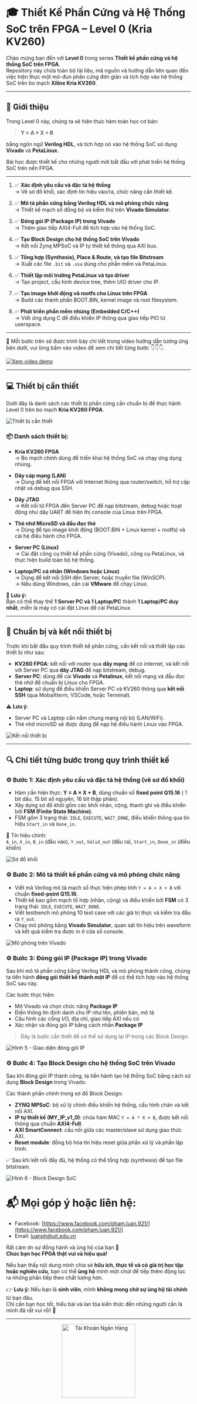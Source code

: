 # 🎓 Thiết Kế Phần Cứng và Hệ Thống SoC trên FPGA – Level 0 (Kria KV260)

Chào mừng bạn đến với **Level 0** trong series **Thiết kế phần cứng và hệ thống SoC trên FPGA**.  
Repository này chứa toàn bộ tài liệu, mã nguồn và hướng dẫn liên quan đến việc hiện thực một mô-đun phần cứng đơn giản và tích hợp vào hệ thống SoC trên bo mạch **Xilinx Kria KV260**.

---

## 📘 Giới thiệu

Trong Level 0 này, chúng ta sẽ hiện thực hàm toán học cơ bản:

> **Y = A × X + B**

bằng ngôn ngữ **Verilog HDL**, và tích hợp nó vào hệ thống SoC sử dụng **Vivado** và **PetaLinux**.

Bài học được thiết kế cho những người mới bắt đầu với phát triển hệ thống SoC trên nền FPGA.

---


1. ✅ **Xác định yêu cầu và đặc tả hệ thống**  
   → Vẽ sơ đồ khối, xác định tín hiệu vào/ra, chức năng cần thiết kế.

2. ✅ **Mô tả phần cứng bằng Verilog HDL và mô phỏng chức năng**  
   → Thiết kế mạch số đồng bộ và kiểm thử trên **Vivado Simulator**.

3. ✅ **Đóng gói IP (Package IP) trong Vivado**  
   → Thêm giao tiếp AXI4-Full để tích hợp vào hệ thống SoC.

4. ✅ **Tạo Block Design cho hệ thống SoC trên Vivado**  
   → Kết nối Zynq MPSoC và IP tự thiết kế thông qua AXI bus.

5. ✅ **Tổng hợp (Synthesis), Place & Route, và tạo file Bitstream**  
   → Xuất các file `.bit` và `.xsa` dùng cho phần mềm và PetaLinux.

6. ✅ **Thiết lập môi trường PetaLinux và tạo driver**  
   → Tạo project, cấu hình device tree, thêm UIO driver cho IP.

7. ✅ **Tạo image khởi động và rootfs cho Linux trên FPGA**  
   → Build các thành phần BOOT.BIN, kernel image và root filesystem.

8. ✅ **Phát triển phần mềm nhúng (Embedded C/C++)**  
   → Viết ứng dụng C để điều khiển IP thông qua giao tiếp PIO từ userspace.

---

📌 Mỗi bước trên sẽ được trình bày chi tiết trong video hướng dẫn tương ứng bên dưới, vui lòng bấm vào video để xem chi tiết từng bước 👇👇👇.  
 
[![Xem video demo](https://img.youtube.com/vi/F1vxzkd7_DI/0.jpg)](https://www.youtube.com/watch?v=F1vxzkd7_DI)

---

## 💻 Thiết bị cần thiết

Dưới đây là danh sách các thiết bị phần cứng cần chuẩn bị để thực hành Level 0 trên bo mạch **Kria KV260 FPGA**.

![Thiết bị cần thiết](Hinh/Hinh_1.png)

### 📦 Danh sách thiết bị:

- **Kria KV260 FPGA**  
  → Bo mạch chính dùng để triển khai hệ thống SoC và chạy ứng dụng nhúng.

- **Dây cáp mạng (LAN)**  
  → Dùng để kết nối FPGA với Internet thông qua router/switch, hỗ trợ cập nhật và debug qua SSH.

- **Dây JTAG**  
  → Kết nối từ FPGA đến Server PC để nạp bitstream, debug hoặc hoạt động như dây UART để hiện thị console của Linux trên FPGA.

- **Thẻ nhớ MicroSD và đầu đọc thẻ**  
  → Dùng để tạo image khởi động (BOOT.BIN + Linux kernel + rootfs) và cài hệ điều hành cho FPGA.

- **Server PC (Linux)**  
  → Cài đặt công cụ thiết kế phần cứng (Vivado), công cụ PetaLinux, và thực hiện build toàn bộ hệ thống.

- **Laptop/PC cá nhân (Windows hoặc Linux)**  
  → Dùng để kết nối SSH đến Server, hoặc truyền file (WinSCP).  
  → Nếu dùng Windows, cần cài **VMware** để chạy Linux.

📌 **Lưu ý:**  
Bạn có thể thay thế **1 Server PC và 1 Laptop/PC** thành **1 Laptop/PC duy nhất**, miễn là máy có cài đặt Linux để cài PetaLinux.

---

## 🧰 Chuẩn bị và kết nối thiết bị

Trước khi bắt đầu quy trình thiết kế phần cứng, cần kết nối và thiết lập các thiết bị như sau:

- **KV260 FPGA**: kết nối với router qua **dây mạng** để có internet, và kết nối với Server PC qua **dây JTAG** để nạp bitstream, debug.
- **Server PC**: dùng để cài **Vivado** và **Petalinux**, kết nối mạng và đầu đọc thẻ nhớ để chuẩn bị Linux cho FPGA.
- **Laptop**: sử dụng để điều khiển Server PC và KV260 thông qua **kết nối SSH** (qua MobaXterm, VSCode, hoặc Terminal).

⚠️ **Lưu ý**:  
- Server PC và Laptop cần nằm chung mạng nội bộ (LAN/WiFi).
- Thẻ nhớ microSD sẽ được dùng để nạp hệ điều hành Linux vào FPGA.

![Kết nối thiết bị](Hinh/Hinh_2.png)

---

## 🔍 Chi tiết từng bước trong quy trình thiết kế

### ⚙️ Bước 1: Xác định yêu cầu và đặc tả hệ thống (vẽ sơ đồ khối)

- Hàm cần hiện thực: **Y = A × X + B**, dùng chuẩn số **fixed point Q15.16** ( 1 bit dấu, 15 bit số nguyên, 16 bit thập phân).
- Xây dựng sơ đồ khối gồm các khối nhân, cộng, thanh ghi và điều khiển bởi **FSM (Finite State Machine)**.
- FSM gồm 3 trạng thái: `IDLE`, `EXECUTE`, `WAIT_DONE`, điều khiển thông qua tín hiệu `Start_in` và `Done_in`.

📌 Tín hiệu chính:  
`A_in`, `X_in`, `B_in` (đầu vào), `Y_out`, `Valid_out` (đầu ra), `Start_in`, `Done_in` (điều khiển)

![Sơ đồ khối](Hinh/Hinh_3.png)

### ⚙️ Bước 2: Mô tả thiết kế phần cứng và mô phỏng chức năng

- Viết mã Verilog mô tả mạch số thực hiện phép tính `Y = A × X + B` với chuẩn **fixed-point Q15.16**.
- Thiết kế bao gồm mạch tổ hợp (nhân, cộng) và điều khiển bởi **FSM** có 3 trạng thái: `IDLE`, `EXECUTE`, `WAIT_DONE`.
- Viết testbench mô phỏng 10 test case với các giá trị thực và kiểm tra đầu ra `Y_out`.
- Chạy mô phỏng bằng **Vivado Simulator**, quan sát tín hiệu trên waveform và kết quả kiểm tra được in ở cửa sổ console.

![Mô phỏng trên Vivado](Hinh/Hinh_4.png)

### ⚙️ Bước 3: Đóng gói IP (Package IP) trong Vivado

Sau khi mô tả phần cứng bằng Verilog HDL và mô phỏng thành công, chúng ta tiến hành **đóng gói thiết kế thành một IP** để có thể tích hợp vào hệ thống SoC sau này.

Các bước thực hiện:

- Mở Vivado và chọn chức năng **Package IP**
- Điền thông tin định danh cho IP như tên, phiên bản, mô tả
- Cấu hình các cổng I/O, địa chỉ, giao tiếp AXI nếu có
- Xác nhận và đóng gói IP bằng cách nhấn **Package IP**

> Đây là bước cần thiết để có thể sử dụng lại IP trong các Block Design.

![Hình 5 - Giao diện đóng gói IP](Hinh/Hinh_5.png)

### ⚙️ Bước 4: Tạo Block Design cho hệ thống SoC trên Vivado

Sau khi đóng gói IP thành công, ta tiến hành tạo hệ thống SoC bằng cách sử dụng **Block Design** trong Vivado.

Các thành phần chính trong sơ đồ Block Design:

- **ZYNQ MPSoC**: bộ xử lý chính điều khiển hệ thống, cấu hình chân và kết nối AXI.
- **IP tự thiết kế (MY_IP_v1_0)**: chứa hàm MAC `Y = A * X + B`, được kết nối thông qua chuẩn **AXI4-Full**.
- **AXI SmartConnect**: cầu nối giữa các master/slave sử dụng giao thức AXI.
- **Reset module**: đồng bộ hóa tín hiệu reset giữa phần xử lý và phần lập trình.

✅ Sau khi kết nối đầy đủ, hệ thống có thể tổng hợp (synthesis) để tạo file bitstream.

![Hình 6 - Block Design SoC](Hinh/Hinh_6.png)

# 📬 Mọi góp ý hoặc liên hệ:

- Facebook: [https://www.facebook.com/pham.luan.921/](https://www.facebook.com/pham.luan.921/)
- Email: [luanph@uit.edu.vn](mailto:luanph@uit.edu.vn)

Rất cảm ơn sự đồng hành và ủng hộ của bạn 🙏  
**Chúc bạn học FPGA thật vui và hiệu quả!**

Nếu bạn thấy nội dung mình chia sẻ **hữu ích, thực tế và có giá trị học tập hoặc nghiên cứu**, bạn có thể **ủng hộ** mình một chút để tiếp thêm động lực ra những phần tiếp theo chất lượng hơn.

👉 **Lưu ý:** Nếu bạn là **sinh viên**, mình **không mong chờ sự ủng hộ tài chính** từ bạn đâu.  
Chỉ cần bạn học tốt, hiểu bài và lan tỏa kiến thức đến những người cần là mình đã rất vui rồi! 💙

---

<p align="center">
  <img src="Hinh/Bank.png" alt="Tài Khoản Ngân Hàng" width="200"/>
</p>